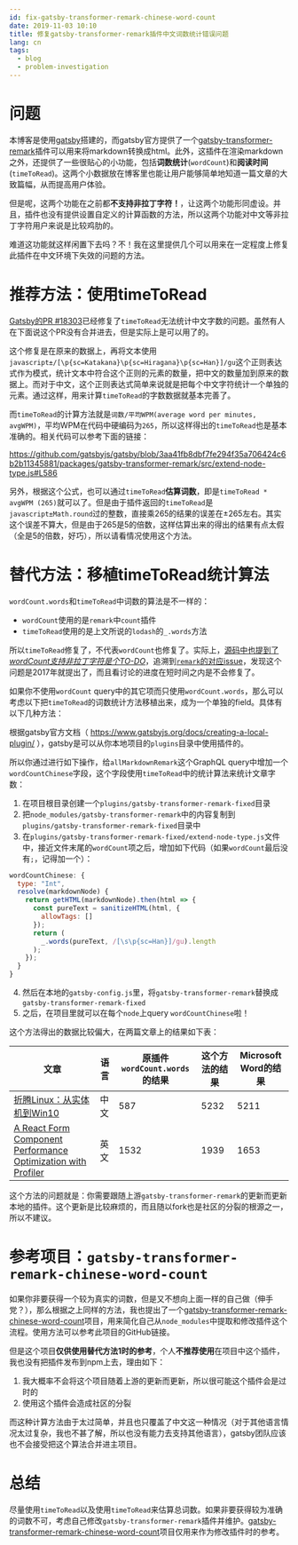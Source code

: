```yaml
---
id: fix-gatsby-transformer-remark-chinese-word-count
date: 2019-11-03 10:10
title: 修复gatsby-transformer-remark插件中文词数统计错误问题
lang: cn
tags:
  - blog
  - problem-investigation
---
```


# 问题

本博客是使用[gatsby](https://gatsbyjs.com)搭建的，而gatsby官方提供了一个[gatsby-transformer-remark](https://github.com/gatsbyjs/gatsby/tree/master/packages/gatsby-transformer-remark)插件可以用来将markdown转换成html。此外，这插件在渲染markdown之外，还提供了一些很贴心的小功能，包括**词数统计**(`wordCount`)和**阅读时间**(`timeToRead`)。这两个小数据放在博客里也能让用户能够简单地知道一篇文章的大致篇幅，从而提高用户体验。

但是呢，这两个功能在之前都**不支持非拉丁字符！**，让这两个功能形同虚设。并且，插件也没有提供设置自定义的计算函数的方法，所以这两个功能对中文等非拉丁字符用户来说是比较鸡肋的。

难道这功能就这样闲置下去吗？不！我在这里提供几个可以用来在一定程度上修复此插件在中文环境下失效的问题的方法。

# 推荐方法：使用timeToRead

[Gatsby的PR #18303](https://github.com/gatsbyjs/gatsby/pull/18303)已经修复了`timeToRead`无法统计中文字数的问题。虽然有人在下面说这个PR没有合并进去，但是实际上是可以用了的。

这个修复是在原来的数据上，再将文本使用`javascript±/[\p{sc=Katakana}\p{sc=Hiragana}\p{sc=Han}]/gu`这个正则表达式作为模式，统计文本中符合这个正则的元素的数量，把中文的数量加到原来的数据上。而对于中文，这个正则表达式简单来说就是把每个中文字符统计一个单独的元素。通过这样，用来计算`timeToRead`的字数数据就基本完善了。

而`timeToRead`的计算方法就是`词数/平均WPM(average word per minutes, avgWPM)`，平均WPM在代码中硬编码为`265`，所以这样得出的`timeToRead`也是基本准确的。相关代码可以参考下面的链接：

https://github.com/gatsbyjs/gatsby/blob/3aa41fb8dbf7fe294f35a706424c6b2b11345881/packages/gatsby-transformer-remark/src/extend-node-type.js#L586

另外，根据这个公式，也可以通过`timeToRead`**估算词数**，即是`timeToRead * avgWPM (265)`就可以了。但是由于插件返回的`timeToRead`是 `javascript±Math.round`过的整数，直接乘265的结果的误差在±265左右。其实这个误差不算大，但是由于265是5的倍数，这样估算出来的得出的结果有点太假（全是5的倍数，好巧），所以请看情况使用这个方法。

# 替代方法：移植timeToRead统计算法

`wordCount.words`和`timeToRead`中词数的算法是不一样的：

- `wordCount`使用的是`remark`中`count`插件
- `timeToRead`使用的是上文所说的`lodash`的`_.words`方法

所以`timeToRead`修复了，不代表`wordCount`也修复了。实际上，[源码中也提到了*wordCount支持非拉丁字符是个TO-DO*](https://github.com/gatsbyjs/gatsby/blob/3aa41fb8dbf7fe294f35a706424c6b2b11345881/packages/gatsby-transformer-remark/src/extend-node-type.js#L613)，追溯到[`remark`的对应issue](https://github.com/remarkjs/remark/issues/251#issuecomment-296731071)，发现这个问题是2017年就提出了，而且看讨论的进度在短时间之内是不会修复了。

如果你不使用`wordCount` query中的其它项而只使用`wordCount.words`，那么可以考虑以下把`timeToRead`的词数统计方法移植出来，成为一个单独的field。具体有以下几种方法：

根据gatsby官方文档（ https://www.gatsbyjs.org/docs/creating-a-local-plugin/ ），gatsby是可以从你本地项目的`plugins`目录中使用插件的。

所以你通过进行如下操作，给`allMarkdownRemark`这个GraphQL query中增加一个`wordCountChinese`字段，这个字段使用`timeToRead`中的统计算法来统计文章字数：

1. 在项目根目录创建一个`plugins/gatsby-transformer-remark-fixed`目录
2. 把`node_modules/gatsby-transformer-remark`中的内容复制到`plugins/gatsby-transformer-remark-fixed`目录中
3. 在`plugins/gatsby-transformer-remark-fixed/extend-node-type.js`文件中，接近文件末尾的`wordCount`项之后，增加如下代码（如果`wordCount`最后没有`;`，记得加一个）：

```javascript
wordCountChinese: {
  type: "Int",
  resolve(markdownNode) {
    return getHTML(markdownNode).then(html => {
      const pureText = sanitizeHTML(html, {
        allowTags: []
      });
      return (
        _.words(pureText, /[\s\p{sc=Han}]/gu).length
      );
    });
  }
}
```
4. 然后在本地的`gatsby-config.js`里，将`gatsby-transformer-remark`替换成`gatsby-transformer-remark-fixed`
5. 之后，在项目里就可以在每个`node`上query `wordCountChinese`啦！

这个方法得出的数据比较偏大，在两篇文章上的结果如下表：

| 文章 | 语言 | 原插件`wordCount.words`的结果 | 这个方法的结果 | Microsoft Word的结果 |
| -- | -- | -- | -- | -- |
| [折腾Linux：从实体机到Win10](/articles/playing-with-linux-from-machine-to-win10) | 中文 | 587 | 5232 | 5211 |
| [A React Form Component Performance Optimization with Profiler](a-react-form-comp-perf-optimization-with-profiler) | 英文 | 1532 | 1939 | 1653 |

这个方法的问题就是：你需要跟随上游`gatsby-transformer-remark`的更新而更新本地的插件。这个更新是比较麻烦的，而且随以fork也是社区的分裂的根源之一，所以不建议。

# 参考项目：`gatsby-transformer-remark-chinese-word-count`

如果你非要获得一个较为真实的词数，但是又不想向上面一样的自己做（伸手党？），那么根据之上同样的方法，我也提出了一个[gatsby-transformer-remark-chinese-word-count](https://github.com/ddadaal/gatsby-transformer-remark-chinese-word-count)项目，用来简化自己从`node_modules`中提取和修改插件这个流程。使用方法可以参考此项目的GitHub链接。

但是这个项目**仅供使用替代方法1时的参考**，个人**不推荐使用**在项目中这个插件，我也没有把插件发布到npm上去，理由如下：

1. 我大概率不会将这个项目随着上游的更新而更新，所以很可能这个插件会是过时的
2. 使用这个插件会造成社区的分裂

而这种计算方法由于太过简单，并且也只覆盖了中文这一种情况（对于其他语言情况太过复杂，我也不甚了解，所以也没有能力去支持其他语言），gatsby团队应该也不会接受把这个算法合并进主项目。

# 总结

尽量使用`timeToRead`以及使用`timeToRead`来估算总词数。如果非要获得较为准确的词数不可，考虑自己修改`gatsby-transformer-remark`插件并维护。[gatsby-transformer-remark-chinese-word-count](https://github.com/ddadaal/gatsby-transformer-remark-chinese-word-count)项目仅用来作为修改插件时的参考。
